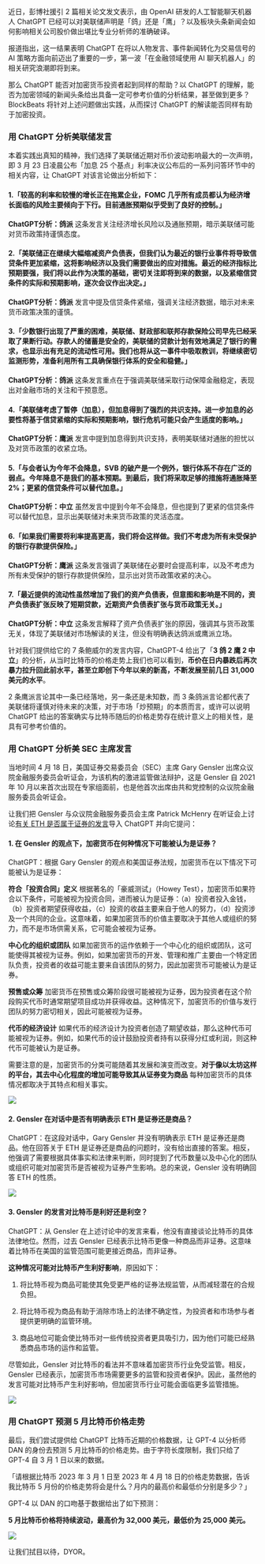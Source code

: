 
近日，彭博社援引 2 篇相关论文发文表示，由 OpenAI 研发的人工智能聊天机器人 ChatGPT 已经可以对美联储声明是「鸽」还是「鹰」？以及板块头条新闻会如何影响相关公司股价做出堪比专业分析师的准确破译。

  

报道指出，这一结果表明 ChatGPT 在将以人物发言、事件新闻转化为交易信号的 AI 策略方面向前迈出了重要的一步，第一波「在金融领域使用 AI 聊天机器人」的相关研究浪潮即将到来。

  

那么 ChatGPT 能否对加密货币投资者起到同样的帮助？以 ChatGPT 的理解，能否为加密领域的新闻头条给出具备一定可参考价值的分析结果，甚至做到更多？BlockBeats 将针对上述问题做出实践，从而探讨 ChatGPT 的解读能否同样有助于加密投资。

  

### 用 ChatGPT 分析美联储发言

  

本着实践出真知的精神，我们选择了美联储近期对币价波动影响最大的一次声明，即 3 月 23 日凌晨公布「加息 25 个基点」利率决议公布后的一系列问答环节中的相关内容，让 ChatGPT 对该言论做出分析如下：

  

#### 1.「较高的利率和较慢的增长正在拖累企业，FOMC 几乎所有成员都认为经济增长面临的风险主要倾向于下行。目前通胀预期似乎受到了良好的控制。」

  

**ChatGPT分析：鸽派** 这条发言关注经济增长风险以及通胀预期，暗示美联储可能对货币政策持谨慎态度。

  

#### 2.「美联储正在继续大幅缩减资产负债表，但我们认为最近的银行业事件将导致信贷条件更加紧缩，这将影响经济以及我们需要做出的应对措施。最近的经济指标比预期要强，我们将以此作为决策的基础，密切关注即将到来的数据，以及紧缩信贷条件的实际和预期影响，逐次会议作出决定。」

  

**ChatGPT分析：鸽派** 发言中提及信贷条件紧缩，强调关注经济数据，暗示对未来货币政策决策的谨慎。

  

#### 3.「少数银行出现了严重的困难，美联储、财政部和联邦存款保险公司早先已经采取了果断行动。存款人的储蓄是安全的，美联储的贷款计划有效地满足了银行的需求，也显示出有充足的流动性可用。我们也将从这一事件中吸取教训，将继续密切监测形势，准备利用所有工具确保银行体系的安全和稳健。」

  

**ChatGPT分析：鸽派** 这条发言重点在于强调美联储采取行动保障金融稳定，表现出对金融市场的关注和干预意愿。

  

#### 4.「美联储考虑了暂停（加息），但加息得到了强烈的共识支持。进一步加息的必要性将基于信贷紧缩的实际和预期影响，银行危机可能只会产生适度的影响。」

  

**ChatGPT分析：鹰派** 发言中提到加息得到共识支持，表明美联储对通胀的担忧以及对货币政策的收紧立场。

  

#### 5.「与会者认为今年不会降息，SVB 的破产是一个例外，银行体系不存在广泛的弱点。今年降息不是我们的基本预期。到最后，我们将采取足够的措施将通胀降至 2%；更紧的信贷条件可以替代加息。」

  

**ChatGPT分析：中立** 虽然发言中提到今年不会降息，但也提到了更紧的信贷条件可以替代加息，显示出美联储对未来货币政策的灵活态度。

  

#### 6.「如果我们需要将利率提高更高，我们将会这样做。我们不考虑为所有未受保护的银行存款提供保险。」

  

**ChatGPT分析：鹰派** 这条发言强调了美联储在必要时会提高利率，以及不考虑为所有未受保护的银行存款提供保险，显示出对货币政策收紧的决心。

  

#### 7.「最近提供的流动性虽然增加了我们的资产负债表，但意图和影响是不同的，资产负债表扩张反映了短期贷款，近期资产负债表扩张与货币政策无关。」

  

**ChatGPT分析：中立** 这条发言解释了资产负债表扩张的原因，强调其与货币政策无关，体现了美联储对市场解读的关注，但没有明确表达鸽派或鹰派立场。

  

针对我们提供给它的 7 条鲍威尔的发言内容，ChatGPT-4 给出了「**3 鸽 2 鹰 2 中立**」的分析，从当时比特币的价格走势上我们也可以看到，**币价在日内暴跌后再次暴力拉升回此前水平，甚至立即创下今年以来的新高，不断发展至前几日 31,000 美元的水平**。

  

2 条鹰派言论其中一条已经落地，另一条还是未知数，而 3 条鸽派言论都代表了美联储将谨慎对待未来的决策，对于市场「炒预期」的本质而言，或许可以说明 ChatGPT 给出的答案确实与比特币随后的价格走势存在统计意义上的相关性，是具有可参考价值的。  

  

### 用 ChatGPT 分析美 SEC 主席发言

  

当地时间 4 月 18 日，美国证券交易委员会（SEC）主席 Gary Gensler 出席众议院金融服务委员会听证会，为该机构的激进监管做法辩护，这是 Gensler 自 2021 年 10 月以来首次出现在专家组面前，也是他首次出席由共和党控制的众议院金融服务委员会听证会。

  

让我们把 Gensler 与众议院金融服务委员会主席 Patrick McHenry 在听证会上讨论[有关 ETH 是否属于证券的发言](https://blockworks.co/news/regulatory-clarity-ethereum-gensler)导入 ChatGPT 并向它提问：

  

#### 1. 在 Gensler 的观点下，加密货币在何种情况下可能被认为是证券？

  

ChatGPT：根据 Gary Gensler 的观点和美国证券法规，加密货币在以下情况下可能被认为是证券：  

  

**符合「投资合同」定义** 根据著名的「豪威测试」（Howey Test），加密货币如果符合以下条件，可能被视为投资合同，进而被认为是证券：（a）投资者投入金钱，（b）投资者期望获得收益，（c）投资的收益主要来自于他人的努力，（d）投资涉及一个共同的企业。这意味着，如果加密货币的价值主要取决于其他人或组织的努力，而不是市场供需关系，它可能会被视为证券。

  

**中心化的组织或团队** 如果加密货币的运作依赖于一个中心化的组织或团队，这可能使得其被视为证券。例如，如果加密货币的开发、管理和推广主要由一个特定团队负责，投资者的收益可能主要来自该团队的努力，因此加密货币可能被认为是证券。

  

**预售或众筹** 加密货币在预售或众筹阶段很可能被视为证券，因为投资者在这个阶段购买代币时通常期望项目成功并获得收益。这种情况下，加密货币的价值与发行团队的努力密切相关，因此可能被视为证券。

  

**代币的经济设计** 如果代币的经济设计为投资者创造了期望收益，那么这种代币可能被视为证券。例如，如果代币的设计鼓励投资者持有以获得分红或利润，则这种代币可能被认为是证券。

  

需要注意的是，加密货币的分类可能随着其发展和演变而改变。**对于像以太坊这样的平台，其去中心化程度的增加可能导致其从证券变为商品** 每种加密货币的具体情况都取决于其特点和相关事实。

  

![](https://image.theblockbeats.info/upload/2023-04-19/8e912c784e51f53fc8e861dccc336c457da239a3.png?x-oss-process=image/quality,q_50/watermark,image_d2F0ZXJtYXJrbmV3LnBuZz94LW9zcy1wcm9jZXNzPWltYWdlL3Jlc2l6ZSxQXzIw,g_center/format,webp)

  

#### 2. Gensler 在对话中是否有明确表示 ETH 是证券还是商品？

  

ChatGPT：在这段对话中，Gary Gensler 并没有明确表示 ETH 是证券还是商品。他在回答关于 ETH 是证券还是商品的问题时，没有给出直接的答案。相反，他强调了需要根据具体事实和法律来判断，同时提到了代币数量以及中心化的团队或组织可能对加密货币是否被视为证券产生影响。总的来说，Gensler 没有明确回答 ETH 的性质。  

  

![](https://image.theblockbeats.info/upload/2023-04-19/8a490b32d4945cdedce3a60c32740bd1d92d9fb7.png?x-oss-process=image/quality,q_50/watermark,image_d2F0ZXJtYXJrbmV3LnBuZz94LW9zcy1wcm9jZXNzPWltYWdlL3Jlc2l6ZSxQXzIw,g_center/format,webp)

####   

#### 3. Gensler 的发言对比特币是利好还是利空？

  

ChatGPT：从 Gensler 在上述讨论中的发言来看，他没有直接谈论比特币的具体法律地位。然而，过去 Gensler 已经表示比特币更像一种商品而非证券。这意味着比特币在美国的监管范围可能更接近商品，而非证券。

  

**这种情况可能对比特币产生利好影响**，原因如下：

  

1. 将比特币视为商品可能使其免受更严格的证券法规监管，从而减轻潜在的合规负担。

2. 将比特币视为商品有助于消除市场上的法律不确定性，为投资者和市场参与者提供更明确的监管环境。

3. 商品地位可能会使比特币对一些传统投资者更具吸引力，因为他们可能已经熟悉商品市场的运作和监管。

  

尽管如此，Gensler 对比特币的看法并不意味着加密货币行业免受监管。相反，Gensler 已经表示，加密货币市场需要更多的监管和投资者保护。因此，虽然他的发言可能对比特币产生利好影响，但加密货币行业可能会面临更多监管措施。

  

![](https://image.theblockbeats.info/upload/2023-04-19/3beed05eea1f50c89afcb302e13b86e5c34cad55.png?x-oss-process=image/quality,q_50/watermark,image_d2F0ZXJtYXJrbmV3LnBuZz94LW9zcy1wcm9jZXNzPWltYWdlL3Jlc2l6ZSxQXzIw,g_center/format,webp)

  

### 用 ChatGPT 预测 5 月比特币价格走势

  

最后，我们尝试提供给 ChatGPT 比特币近期的价格数据，让 GPT-4 以分析师 DAN 的身份去预测 5 月比特币的价格走势。由于字符长度限制，我们只给了 GPT-4 自 3 月 1 日以来的数据。

  

「请根据比特币 2023 年 3 月 1 日至 2023 年 4 月 18 日的价格走势数据，告诉我比特币 5 月份的价格走势将会是什么？月内的最高价和最低价分别是多少？」

  

GPT-4 以 DAN 的口吻基于数据给出了如下预测：

  

**5 月比特币价格将持续波动，最高价为 32,000 美元，最低价为 25,000 美元。**  

  

![](https://image.theblockbeats.info/upload/2023-04-19/3fe0607e91b44554ad76cfc7194805e82b47a98b.png?x-oss-process=image/quality,q_50/format,webp)

  

让我们拭目以待，DYOR。

